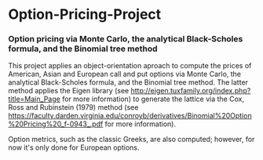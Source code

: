 # Option-Pricing-Project
### Option pricing via Monte Carlo, the analytical Black-Scholes formula, and the Binomial tree method
This project applies an object-orientation aproach to compute the prices of American, Asian and European call and put options via Monte Carlo, the analytical Black-Scholes formula, and the Binomial tree method. The latter method applies the Eigen library (see http://eigen.tuxfamily.org/index.php?title=Main_Page for more information) to generate the lattice via the Cox, Ross and Rubinstein (1979) method (see https://faculty.darden.virginia.edu/conroyb/derivatives/Binomial%20Option%20Pricing%20_f-0943_.pdf for more information).

Option metrics, such as the classic Greeks, are also computed; however, for now it's only done for European options.
